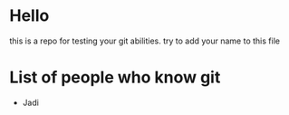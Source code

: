 # Hello
this is a repo for testing your git abilities. try to add your name to this file 

# List of people who know git
- Jadi
